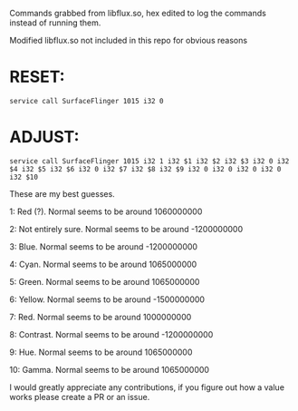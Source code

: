 Commands grabbed from libflux.so, hex edited to log the commands instead of running them.

Modified libflux.so not included in this repo for obvious reasons

# RESET:
```
service call SurfaceFlinger 1015 i32 0
```

# ADJUST:
```
service call SurfaceFlinger 1015 i32 1 i32 $1 i32 $2 i32 $3 i32 0 i32 $4 i32 $5 i32 $6 i32 0 i32 $7 i32 $8 i32 $9 i32 0 i32 0 i32 0 i32 0 i32 $10
```

These are my best guesses.

1: Red (?). Normal seems to be around 1060000000

2: Not entirely sure. Normal seems to be around -1200000000

3: Blue. Normal seems to be around -1200000000

4: Cyan. Normal seems to be around 1065000000

5: Green. Normal seems to be around 1065000000

6: Yellow. Normal seems to be around -1500000000

7: Red. Normal seems to be around 1000000000

8: Contrast. Normal seems to be around -1200000000

9: Hue. Normal seems to be around 1065000000

10: Gamma. Normal seems to be around 1065000000

I would greatly appreciate any contributions, if you figure out how a value works please create a PR or an issue.
